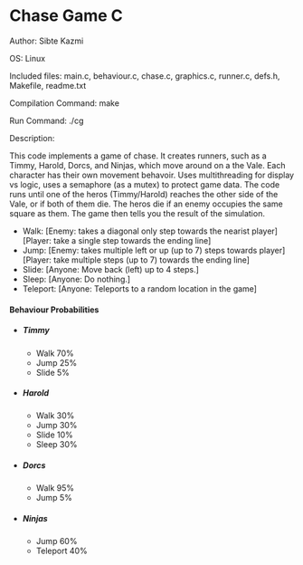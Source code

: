 # Chase Game C

Author: Sibte Kazmi 

OS: Linux

Included files: main.c, behaviour.c, chase.c, graphics.c, runner.c, defs.h, Makefile, readme.txt


Compilation Command: make 

Run Command: ./cg


Description: 

This code implements a game of chase. It creates runners, such as a Timmy, Harold, Dorcs, and Ninjas, which move around on a the Vale.
Each character has their own movement behavoir.
Uses multithreading for display vs logic, uses a semaphore (as a mutex) to protect game data.
The code runs until one of the heros (Timmy/Harold) reaches the other side of the Vale, or if both of them die. 
The heros die if an enemy occupies the same square as them.
The game then tells you the result of the simulation.

- Walk: [Enemy: takes a diagonal only step towards the nearist player] [Player: take a single step towards the ending line]
- Jump: [Enemy: takes multiple left or up (up to 7) steps towards player] [Player: take multiple steps (up to 7) towards the ending line]
- Slide: [Anyone: Move back (left) up to 4 steps.]
- Sleep: [Anyone: Do nothing.]
- Teleport: [Anyone: Teleports to a random location in the game]


#### Behaviour Probabilities
  - ##### Timmy 
    + Walk 						            70%
    + Jump 						            25% 
    + Slide 						           5%
  - ##### Harold 
    + Walk 						            30%
    + Jump 					    	        30%
    + Slide 				  		        10%
    + Sleep 				          		30%
  - ##### Dorcs 
    + Walk 				            		95%
    + Jump 						             5%
  - ##### Ninjas 
    + Jump 						            60%
    + Teleport 					          40%



